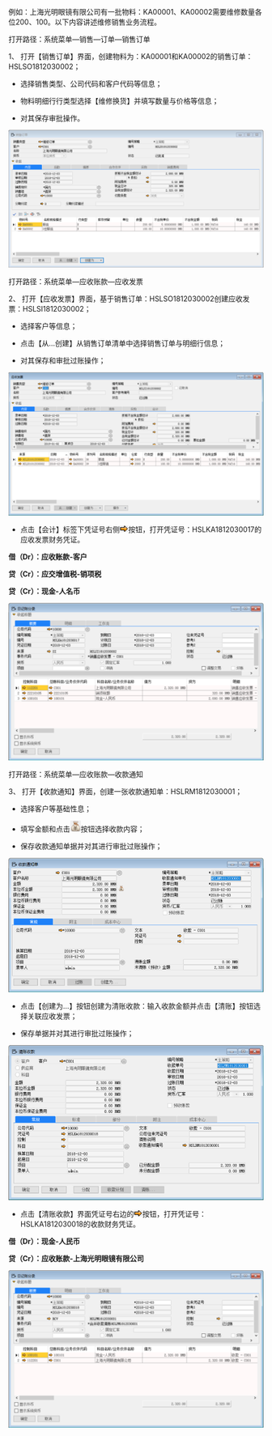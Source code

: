 例如：上海光明眼镜有限公司有一批物料：KA00001、KA00002需要维修数量各位200、100。以下内容讲述维修销售业务流程。

打开路径：系统菜单—销售—订单—销售订单

1、 打开【销售订单】界面，创建物料为：KA00001和KA00002的销售订单：HSLSO1812030002；

- 选择销售类型、公司代码和客户代码等信息；

- 物料明细行行类型选择【维修换货】并填写数量与价格等信息；

- 对其保存审批操作。

![img](images/yw2.6.1.png) 

打开路径：系统菜单—应收账款—应收发票

2、 打开【应收发票】界面，基于销售订单：HSLSO1812030002创建应收发票：HSLSI1812030002；

- 选择客户等信息；

- 点击【从…创建】从销售订单清单中选择销售订单与明细行信息；

- 对其保存和审批过账操作；

![img](images/yw2.6.2.png) 

- 点击【会计】标签下凭证号右侧![img](images/yw2.6.3.png)按钮，打开凭证号：HSLKA1812030017的应收发票财务凭证。

**借（Dr）：应收账款-客户**

**贷（Cr）：应交增值税-销项税**

**贷（Cr）：现金-人名币**

![img](images/yw2.6.4.png) 

打开路径：系统菜单—应收账款—收款通知

3、 打开【收款通知】界面，创建一张收款通知单：HSLRM1812030001；

- 选择客户等基础性息；

- 填写金额和点击![img](images/yw2.6.5.png)按钮选择收款内容；

- 保存收款通知单据并对其进行审批过账操作；

![img](images/yw2.6.6.png) 

- 点击【创建为…】按钮创建为清账收款：输入收款金额并点击【清账】按钮选择关联应收发票；

- 保存单据并对其进行审批过账操作；

![img](images/yw2.6.7.png) 

- 点击【清账收款】界面凭证号右边的![img](images/yw2.6.8.png)按钮，打开凭证号：HSLKA1812030018的收款财务凭证。

**借（Dr）：现金-人民币**

**贷（Cr）：应收账款-上海光明眼镜有限公司**

![img](images/yw2.6.9.png)